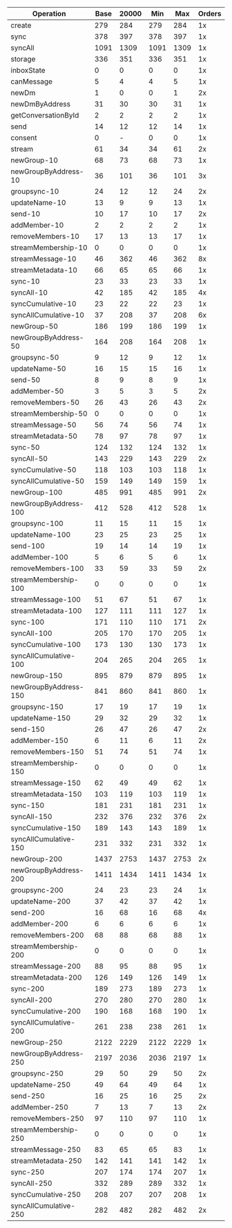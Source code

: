 | Operation | Base | 20000 | Min | Max | Orders |
| --- | --- | --- | --- | --- | --- |
| create | 279 | 284 | 279 | 284 | 1x |
| sync | 378 | 397 | 378 | 397 | 1x |
| syncAll | 1091 | 1309 | 1091 | 1309 | 1x |
| storage | 336 | 351 | 336 | 351 | 1x |
| inboxState | 0 | 0 | 0 | 0 | 1x |
| canMessage | 5 | 4 | 4 | 5 | 1x |
| newDm | 1 | 0 | 0 | 1 | 2x |
| newDmByAddress | 31 | 30 | 30 | 31 | 1x |
| getConversationById | 2 | 2 | 2 | 2 | 1x |
| send | 14 | 12 | 12 | 14 | 1x |
| consent | 0 | - | 0 | 0 | 1x |
| stream | 61 | 34 | 34 | 61 | 2x |
| newGroup-10 | 68 | 73 | 68 | 73 | 1x |
| newGroupByAddress-10 | 36 | 101 | 36 | 101 | 3x |
| groupsync-10 | 24 | 12 | 12 | 24 | 2x |
| updateName-10 | 13 | 9 | 9 | 13 | 1x |
| send-10 | 10 | 17 | 10 | 17 | 2x |
| addMember-10 | 2 | 2 | 2 | 2 | 1x |
| removeMembers-10 | 17 | 13 | 13 | 17 | 1x |
| streamMembership-10 | 0 | 0 | 0 | 0 | 1x |
| streamMessage-10 | 46 | 362 | 46 | 362 | 8x |
| streamMetadata-10 | 66 | 65 | 65 | 66 | 1x |
| sync-10 | 23 | 33 | 23 | 33 | 1x |
| syncAll-10 | 42 | 185 | 42 | 185 | 4x |
| syncCumulative-10 | 23 | 22 | 22 | 23 | 1x |
| syncAllCumulative-10 | 37 | 208 | 37 | 208 | 6x |
| newGroup-50 | 186 | 199 | 186 | 199 | 1x |
| newGroupByAddress-50 | 164 | 208 | 164 | 208 | 1x |
| groupsync-50 | 9 | 12 | 9 | 12 | 1x |
| updateName-50 | 16 | 15 | 15 | 16 | 1x |
| send-50 | 8 | 9 | 8 | 9 | 1x |
| addMember-50 | 3 | 5 | 3 | 5 | 2x |
| removeMembers-50 | 26 | 43 | 26 | 43 | 2x |
| streamMembership-50 | 0 | 0 | 0 | 0 | 1x |
| streamMessage-50 | 56 | 74 | 56 | 74 | 1x |
| streamMetadata-50 | 78 | 97 | 78 | 97 | 1x |
| sync-50 | 124 | 132 | 124 | 132 | 1x |
| syncAll-50 | 143 | 229 | 143 | 229 | 2x |
| syncCumulative-50 | 118 | 103 | 103 | 118 | 1x |
| syncAllCumulative-50 | 159 | 149 | 149 | 159 | 1x |
| newGroup-100 | 485 | 991 | 485 | 991 | 2x |
| newGroupByAddress-100 | 412 | 528 | 412 | 528 | 1x |
| groupsync-100 | 11 | 15 | 11 | 15 | 1x |
| updateName-100 | 23 | 25 | 23 | 25 | 1x |
| send-100 | 19 | 14 | 14 | 19 | 1x |
| addMember-100 | 5 | 6 | 5 | 6 | 1x |
| removeMembers-100 | 33 | 59 | 33 | 59 | 2x |
| streamMembership-100 | 0 | 0 | 0 | 0 | 1x |
| streamMessage-100 | 51 | 67 | 51 | 67 | 1x |
| streamMetadata-100 | 127 | 111 | 111 | 127 | 1x |
| sync-100 | 171 | 110 | 110 | 171 | 2x |
| syncAll-100 | 205 | 170 | 170 | 205 | 1x |
| syncCumulative-100 | 173 | 130 | 130 | 173 | 1x |
| syncAllCumulative-100 | 204 | 265 | 204 | 265 | 1x |
| newGroup-150 | 895 | 879 | 879 | 895 | 1x |
| newGroupByAddress-150 | 841 | 860 | 841 | 860 | 1x |
| groupsync-150 | 17 | 19 | 17 | 19 | 1x |
| updateName-150 | 29 | 32 | 29 | 32 | 1x |
| send-150 | 26 | 47 | 26 | 47 | 2x |
| addMember-150 | 6 | 11 | 6 | 11 | 2x |
| removeMembers-150 | 51 | 74 | 51 | 74 | 1x |
| streamMembership-150 | 0 | 0 | 0 | 0 | 1x |
| streamMessage-150 | 62 | 49 | 49 | 62 | 1x |
| streamMetadata-150 | 103 | 119 | 103 | 119 | 1x |
| sync-150 | 181 | 231 | 181 | 231 | 1x |
| syncAll-150 | 232 | 376 | 232 | 376 | 2x |
| syncCumulative-150 | 189 | 143 | 143 | 189 | 1x |
| syncAllCumulative-150 | 231 | 332 | 231 | 332 | 1x |
| newGroup-200 | 1437 | 2753 | 1437 | 2753 | 2x |
| newGroupByAddress-200 | 1411 | 1434 | 1411 | 1434 | 1x |
| groupsync-200 | 24 | 23 | 23 | 24 | 1x |
| updateName-200 | 37 | 42 | 37 | 42 | 1x |
| send-200 | 16 | 68 | 16 | 68 | 4x |
| addMember-200 | 6 | 6 | 6 | 6 | 1x |
| removeMembers-200 | 68 | 88 | 68 | 88 | 1x |
| streamMembership-200 | 0 | 0 | 0 | 0 | 1x |
| streamMessage-200 | 88 | 95 | 88 | 95 | 1x |
| streamMetadata-200 | 126 | 149 | 126 | 149 | 1x |
| sync-200 | 189 | 273 | 189 | 273 | 1x |
| syncAll-200 | 270 | 280 | 270 | 280 | 1x |
| syncCumulative-200 | 190 | 168 | 168 | 190 | 1x |
| syncAllCumulative-200 | 261 | 238 | 238 | 261 | 1x |
| newGroup-250 | 2122 | 2229 | 2122 | 2229 | 1x |
| newGroupByAddress-250 | 2197 | 2036 | 2036 | 2197 | 1x |
| groupsync-250 | 29 | 50 | 29 | 50 | 2x |
| updateName-250 | 49 | 64 | 49 | 64 | 1x |
| send-250 | 16 | 25 | 16 | 25 | 2x |
| addMember-250 | 7 | 13 | 7 | 13 | 2x |
| removeMembers-250 | 97 | 110 | 97 | 110 | 1x |
| streamMembership-250 | 0 | 0 | 0 | 0 | 1x |
| streamMessage-250 | 83 | 65 | 65 | 83 | 1x |
| streamMetadata-250 | 142 | 141 | 141 | 142 | 1x |
| sync-250 | 207 | 174 | 174 | 207 | 1x |
| syncAll-250 | 332 | 289 | 289 | 332 | 1x |
| syncCumulative-250 | 208 | 207 | 207 | 208 | 1x |
| syncAllCumulative-250 | 282 | 482 | 282 | 482 | 2x |
